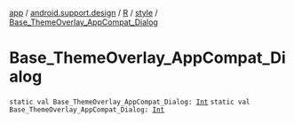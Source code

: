 [app](../../../index.md) / [android.support.design](../../index.md) / [R](../index.md) / [style](index.md) / [Base_ThemeOverlay_AppCompat_Dialog](.)

# Base_ThemeOverlay_AppCompat_Dialog

`static val Base_ThemeOverlay_AppCompat_Dialog: `[`Int`](https://kotlinlang.org/api/latest/jvm/stdlib/kotlin/-int/index.html)
`static val Base_ThemeOverlay_AppCompat_Dialog: `[`Int`](https://kotlinlang.org/api/latest/jvm/stdlib/kotlin/-int/index.html)